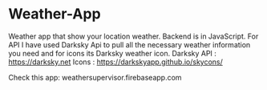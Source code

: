 # Weather-App
Weather app that show your location weather. Backend is in JavaScript. For API I have used Darksky Api to pull all the necessary weather information you need and for icons its Darksky weather icon.
Darksky API : https://darksky.net
Icons : https://darkskyapp.github.io/skycons/

Check this app: weathersupervisor.firebaseapp.com

